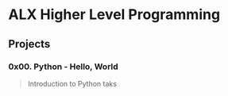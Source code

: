 
# ALX Higher Level Programming

## Projects
### 0x00. Python - Hello, World
> Introduction to Python taks
